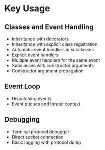 # Key Usage

## Classes and Event Handling

* Inheritance with decorators
* Inheritance with explicit class registration
* Automatic event handlers in subclasses
* Explicit event handlers
* Multiple event handlers for the same event
* Subclasses with constructor arguments
* Constructor argument propagation

## Event Loop
* Dispatching events
* Event queues and thread context

## Debugging

* Terminal protocol debugger
* Direct socket connection
* Basic logging with protocol dump
